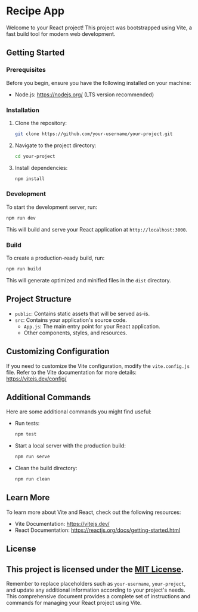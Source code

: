 

# Recipe App

Welcome to your React project! This project was bootstrapped using Vite, a fast build tool for modern web development.

## Getting Started

### Prerequisites

Before you begin, ensure you have the following installed on your machine:

- Node.js: https://nodejs.org/ (LTS version recommended)

### Installation

1. Clone the repository:

   ```sh
   git clone https://github.com/your-username/your-project.git
   ```

2. Navigate to the project directory:

   ```sh
   cd your-project
   ```

3. Install dependencies:

   ```sh
   npm install
   ```

### Development

To start the development server, run:

```sh
npm run dev
```

This will build and serve your React application at `http://localhost:3000`.

### Build

To create a production-ready build, run:

```sh
npm run build
```

This will generate optimized and minified files in the `dist` directory.

## Project Structure

- `public`: Contains static assets that will be served as-is.
- `src`: Contains your application's source code.
  - `App.js`: The main entry point for your React application.
  - Other components, styles, and resources.

## Customizing Configuration

If you need to customize the Vite configuration, modify the `vite.config.js` file. Refer to the Vite documentation for more details: https://vitejs.dev/config/

## Additional Commands

Here are some additional commands you might find useful:

- Run tests:

  ```sh
  npm test
  ```

- Start a local server with the production build:

  ```sh
  npm run serve
  ```

- Clean the build directory:

  ```sh
  npm run clean
  ```

## Learn More

To learn more about Vite and React, check out the following resources:

- Vite Documentation: https://vitejs.dev/
- React Documentation: https://reactjs.org/docs/getting-started.html

## License

This project is licensed under the [MIT License](LICENSE).
---

Remember to replace placeholders such as `your-username`, `your-project`, and update any additional information according to your project's needs. This comprehensive document provides a complete set of instructions and commands for managing your React project using Vite.